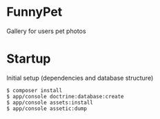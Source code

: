 FunnyPet
=========

Gallery for users pet photos

Startup
=======

Initial setup (dependencies and database structure)
```
$ composer install
$ app/console doctrine:database:create
$ app/console assets:install
$ app/console assetic:dump
```
